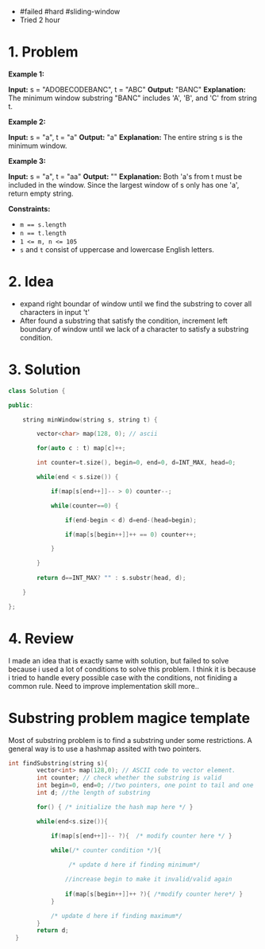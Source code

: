 
- #failed #hard #sliding-window
- Tried 2 hour

# 1. Problem
**Example 1:**

**Input:** s = "ADOBECODEBANC", t = "ABC"
**Output:** "BANC"
**Explanation:** The minimum window substring "BANC" includes 'A', 'B', and 'C' from string t.

**Example 2:**

**Input:** s = "a", t = "a"
**Output:** "a"
**Explanation:** The entire string s is the minimum window.

**Example 3:**

**Input:** s = "a", t = "aa"
**Output:** ""
**Explanation:** Both 'a's from t must be included in the window.
Since the largest window of s only has one 'a', return empty string.

**Constraints:**

- `m == s.length`
- `n == t.length`
- `1 <= m, n <= 105`
- `s` and `t` consist of uppercase and lowercase English letters.

# 2. Idea

- expand right boundar of window until we find the substring to cover all characters in input 't'
- After found a substring that satisfy the condition, increment left boundary of window until we lack of a character to satisfy a substring condition.

# 3. Solution
```cpp
class Solution {

public:

    string minWindow(string s, string t) {

        vector<char> map(128, 0); // ascii

        for(auto c : t) map[c]++;

        int counter=t.size(), begin=0, end=0, d=INT_MAX, head=0;

        while(end < s.size()) {

            if(map[s[end++]]-- > 0) counter--;

            while(counter==0) {

                if(end-begin < d) d=end-(head=begin);

                if(map[s[begin++]]++ == 0) counter++;

            }

        }
        
        return d==INT_MAX? "" : s.substr(head, d);

    }

};
```

# 4. Review
I made an idea that is exactly same with solution, but failed to solve because i used a lot of conditions to solve this problem.
I think it is because i tried to handle every possible case with the conditions, not finiding a common rule.
Need to improve implementation skill more..


# Substring problem magice template
Most of substring problem is to find a substring under some restrictions.
A general way is to use a hashmap assited with two pointers.
```cpp
int findSubstring(string s){
        vector<int> map(128,0); // ASCII code to vector element.
        int counter; // check whether the substring is valid
        int begin=0, end=0; //two pointers, one point to tail and one  head
        int d; //the length of substring

        for() { /* initialize the hash map here */ }

        while(end<s.size()){

            if(map[s[end++]]-- ?){  /* modify counter here */ }

            while(/* counter condition */){ 
                 
                 /* update d here if finding minimum*/

                //increase begin to make it invalid/valid again
                
                if(map[s[begin++]]++ ?){ /*modify counter here*/ }
            }  

            /* update d here if finding maximum*/
        }
        return d;
  }
```